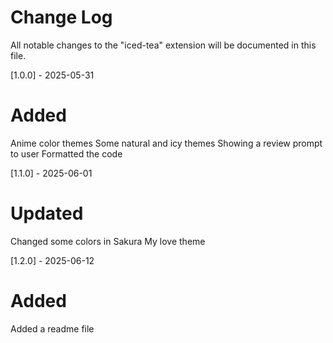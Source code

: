 # Change Log

All notable changes to the "iced-tea" extension will be documented in this file.

[1.0.0] - 2025-05-31

# Added

Anime color themes
Some natural and icy themes
Showing a review prompt to user
Formatted the code

[1.1.0] - 2025-06-01

# Updated

Changed some colors in Sakura My love theme

[1.2.0] - 2025-06-12

# Added

Added a readme file